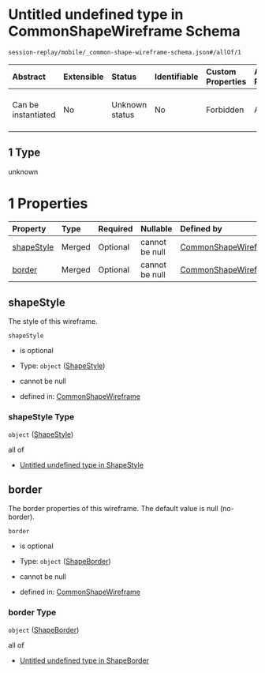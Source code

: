 # Untitled undefined type in CommonShapeWireframe Schema

```txt
session-replay/mobile/_common-shape-wireframe-schema.json#/allOf/1
```



| Abstract            | Extensible | Status         | Identifiable | Custom Properties | Additional Properties | Access Restrictions | Defined In                                                                                                                        |
| :------------------ | :--------- | :------------- | :----------- | :---------------- | :-------------------- | :------------------ | :-------------------------------------------------------------------------------------------------------------------------------- |
| Can be instantiated | No         | Unknown status | No           | Forbidden         | Allowed               | none                | [\_common-shape-wireframe-schema.json\*](../out/session-replay/mobile/_common-shape-wireframe-schema.json "open original schema") |

## 1 Type

unknown

# 1 Properties

| Property                  | Type   | Required | Nullable       | Defined by                                                                                                                   |
| :------------------------ | :----- | :------- | :------------- | :--------------------------------------------------------------------------------------------------------------------------- |
| [shapeStyle](#shapestyle) | Merged | Optional | cannot be null | [CommonShapeWireframe](shape-style-schema.md "session-replay/mobile/shape-style-schema.json#/allOf/1/properties/shapeStyle") |
| [border](#border)         | Merged | Optional | cannot be null | [CommonShapeWireframe](shape-border-schema.md "session-replay/mobile/shape-border-schema.json#/allOf/1/properties/border")   |

## shapeStyle

The style of this wireframe.

`shapeStyle`

* is optional

* Type: `object` ([ShapeStyle](shape-style-schema.md))

* cannot be null

* defined in: [CommonShapeWireframe](shape-style-schema.md "session-replay/mobile/shape-style-schema.json#/allOf/1/properties/shapeStyle")

### shapeStyle Type

`object` ([ShapeStyle](shape-style-schema.md))

all of

* [Untitled undefined type in ShapeStyle](shape-style-schema-allof-0.md "check type definition")

## border

The border properties of this wireframe. The default value is null (no-border).

`border`

* is optional

* Type: `object` ([ShapeBorder](shape-border-schema.md))

* cannot be null

* defined in: [CommonShapeWireframe](shape-border-schema.md "session-replay/mobile/shape-border-schema.json#/allOf/1/properties/border")

### border Type

`object` ([ShapeBorder](shape-border-schema.md))

all of

* [Untitled undefined type in ShapeBorder](shape-border-schema-allof-0.md "check type definition")
